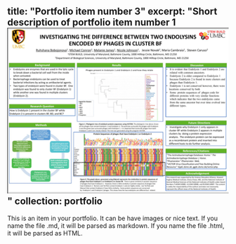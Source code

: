 title: "Portfolio item number 3"
excerpt: "Short description of portfolio item number 1<br/><img src='/images/endolysin-1.png'>"
collection: portfolio
---

This is an item in your portfolio. It can be have images or nice text. If you name the file .md, it will be parsed as markdown. If you name the file .html, it will be parsed as HTML. 
